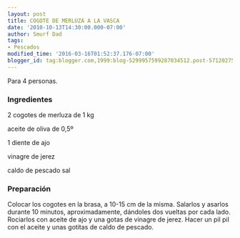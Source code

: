 ```yaml
---
layout: post
title: COGOTE DE MERLUZA A LA VASCA
date: '2010-10-13T14:30:00.000-07:00'
author: Smurf Dad
tags:
- Pescados
modified_time: '2016-03-16T01:52:37.176-07:00'
blogger_id: tag:blogger.com,1999:blog-5299957599287034512.post-5712027520192414888
---
```


Para 4 personas.

<h3>Ingredientes</h3>

2 cogotes de merluza de 1 kg

aceite de oliva de 0,5&ordm;

1 diente de ajo

vinagre de jerez

caldo de pescado sal

<h3>Preparación</h3>

Colocar los cogotes en la brasa, a 10-15 cm de la misma. Salarlos y asarlos durante 10 minutos, aproximadamente, dándoles dos vueltas por cada lado. Rociarlos con aceite de ajo y una gotas de vinagre de jerez. Hacer un pil pil con el aceite y unas gotitas de caldo de pescado.

